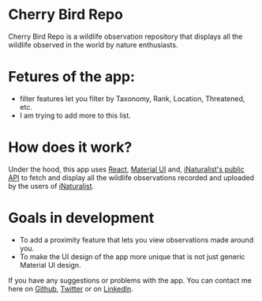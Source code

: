 # Cherry Bird Repo

Cherry Bird Repo is a wildlife observation repository that displays all the wildlife observed in the world by nature enthusiasts.

# Fetures of the app:

*   filter features let you filter by Taxonomy, Rank, Location, Threatened, etc.
*   I am trying to add more to this list.

# How does it work?

Under the hood, this app uses [React](http://reactjs.org/), [Material UI](https://material-ui.com/) and, [iNaturalist's public API](http://api.inaturalist.org/v1/docs/) to fetch and display all the wildlife observations recorded and uploaded by the users of [iNaturalist](http://inaturalist.org/).

# Goals in development

*   To add a proximity feature that lets you view observations made around you.
*   To make the UI design of the app more unique that is not just generic Material UI design.

If you have any suggestions or problems with the app. You can contact me here on [Github](http://github.com/HyphenFrox), [Twitter](http://twiter.com/HyphenFrox) or on [LinkedIn](http:/linkedin.com/in/hyphenfrox/).